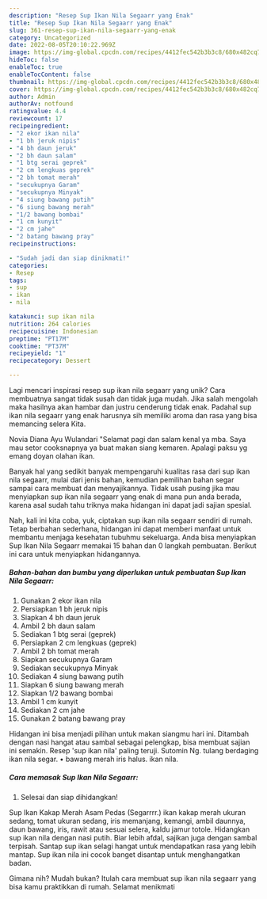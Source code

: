 ```yaml
---
description: "Resep Sup Ikan Nila Segaarr yang Enak"
title: "Resep Sup Ikan Nila Segaarr yang Enak"
slug: 361-resep-sup-ikan-nila-segaarr-yang-enak
category: Uncategorized
date: 2022-08-05T20:10:22.969Z
image: https://img-global.cpcdn.com/recipes/4412fec542b3b3c8/680x482cq70/sup-ikan-nila-segaarr-foto-resep-utama.jpg
hideToc: false
enableToc: true
enableTocContent: false
thumbnail: https://img-global.cpcdn.com/recipes/4412fec542b3b3c8/680x482cq70/sup-ikan-nila-segaarr-foto-resep-utama.jpg
cover: https://img-global.cpcdn.com/recipes/4412fec542b3b3c8/680x482cq70/sup-ikan-nila-segaarr-foto-resep-utama.jpg
author: Admin
authorAv: notfound
ratingvalue: 4.4
reviewcount: 17
recipeingredient:
- "2 ekor ikan nila"
- "1 bh jeruk nipis"
- "4 bh daun jeruk"
- "2 bh daun salam"
- "1 btg serai geprek"
- "2 cm lengkuas geprek"
- "2 bh tomat merah"
- "secukupnya Garam"
- "secukupnya Minyak"
- "4 siung bawang putih"
- "6 siung bawang merah"
- "1/2 bawang bombai"
- "1 cm kunyit"
- "2 cm jahe"
- "2 batang bawang pray"
recipeinstructions:

- "Sudah jadi dan siap dinikmati!"
categories:
- Resep
tags:
- sup
- ikan
- nila

katakunci: sup ikan nila 
nutrition: 264 calories
recipecuisine: Indonesian
preptime: "PT17M"
cooktime: "PT37M"
recipeyield: "1"
recipecategory: Dessert

---
```





Lagi mencari inspirasi resep sup ikan nila segaarr yang unik? Cara membuatnya sangat tidak susah dan tidak juga mudah. Jika salah mengolah maka hasilnya akan hambar dan justru cenderung tidak enak. Padahal sup ikan nila segaarr yang enak harusnya sih memiliki aroma dan rasa yang bisa memancing selera Kita.





Novia Diana Ayu Wulandari &#34;Selamat pagi dan salam kenal ya mba. Saya mau setor cooksnapnya ya buat makan siang kemaren. Apalagi paksu yg emang doyan olahan ikan.

Banyak hal yang sedikit banyak mempengaruhi kualitas rasa dari sup ikan nila segaarr, mulai dari jenis bahan, kemudian pemilihan bahan segar sampai cara membuat dan menyajikannya. Tidak usah pusing jika mau menyiapkan sup ikan nila segaarr yang enak di mana pun anda berada, karena asal sudah tahu triknya maka hidangan ini dapat jadi sajian spesial.






Nah, kali ini kita coba, yuk, ciptakan sup ikan nila segaarr sendiri di rumah. Tetap berbahan sederhana, hidangan ini dapat memberi manfaat untuk membantu menjaga kesehatan tubuhmu sekeluarga. Anda bisa menyiapkan Sup Ikan Nila Segaarr memakai 15 bahan dan 0 langkah pembuatan. Berikut ini cara untuk menyiapkan hidangannya.

<!--inarticleads1-->

##### Bahan-bahan dan bumbu yang diperlukan untuk pembuatan Sup Ikan Nila Segaarr:

1. Gunakan 2 ekor ikan nila
1. Persiapkan 1 bh jeruk nipis
1. Siapkan 4 bh daun jeruk
1. Ambil 2 bh daun salam
1. Sediakan 1 btg serai (geprek)
1. Persiapkan 2 cm lengkuas (geprek)
1. Ambil 2 bh tomat merah
1. Siapkan secukupnya Garam
1. Sediakan secukupnya Minyak
1. Sediakan 4 siung bawang putih
1. Siapkan 6 siung bawang merah
1. Siapkan 1/2 bawang bombai
1. Ambil 1 cm kunyit
1. Sediakan 2 cm jahe
1. Gunakan 2 batang bawang pray


Hidangan ini bisa menjadi pilihan untuk makan siangmu hari ini. Ditambah dengan nasi hangat atau sambal sebagai pelengkap, bisa membuat sajian ini semakin. Resep &#39;sup ikan nila&#39; paling teruji. Sutomin Ng. tulang berdaging ikan nila segar. • bawang merah iris halus. ikan nila. 

<!--inarticleads2-->

##### Cara memasak Sup Ikan Nila Segaarr:


1. Selesai dan siap dihidangkan!

Sup Ikan Kakap Merah Asam Pedas (Segarrrr.) ikan kakap merah ukuran sedang, tomat ukuran sedang, iris memanjang, kemangi, ambil daunnya, daun bawang, iris, rawit atau sesuai selera, kaldu jamur totole. Hidangkan sup ikan nila dengan nasi putih. Biar lebih afdal, sajikan juga dengan sambal terpisah. Santap sup ikan selagi hangat untuk mendapatkan rasa yang lebih mantap. Sup ikan nila ini cocok banget disantap untuk menghangatkan badan. 

Gimana nih? Mudah bukan? Itulah cara membuat sup ikan nila segaarr yang bisa kamu praktikkan di rumah. Selamat menikmati
